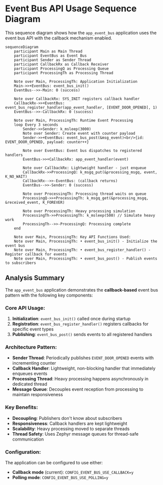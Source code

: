 # Event Bus API Usage Sequence Diagram

This sequence diagram shows how the `app_event_bus` application uses the event bus API with the callback mechanism enabled.

```mermaid
sequenceDiagram
    participant Main as Main Thread
    participant EventBus as Event Bus
    participant Sender as Sender Thread
    participant CallbackRx as Callback Receiver
    participant ProcessingQ as Processing Queue
    participant ProcessingTh as Processing Thread
    
    Note over Main, ProcessingTh: Application Initialization
    Main->>+EventBus: event_bus_init()
    EventBus-->>-Main: 0 (success)
    
    Note over CallbackRx: SYS_INIT registers callback handler
    CallbackRx->>+EventBus: event_bus_register_handler(app_event_handler, [EVENT_DOOR_OPENED], 1)
    EventBus-->>-CallbackRx: 0 (success)
    
    Note over Main, ProcessingTh: Runtime Event Processing
    loop Every 3 seconds
        Sender->>Sender: k_msleep(3000)
        Note over Sender: Create event with counter payload
        Sender->>+EventBus: event_bus_post(&msg_event)<br/>{id: EVENT_DOOR_OPENED, payload: counter++}
        
        Note over EventBus: Event bus dispatches to registered handlers
        EventBus->>+CallbackRx: app_event_handler(event)
        
        Note over CallbackRx: Lightweight handler - just enqueue
        CallbackRx->>ProcessingQ: k_msgq_put(&processing_msgq, event, K_NO_WAIT)
        CallbackRx-->>-EventBus: (callback returns)
        EventBus-->>-Sender: 0 (success)
        
        Note over ProcessingTh: Processing thread waits on queue
        ProcessingQ->>+ProcessingTh: k_msgq_get(&processing_msgq, &received_event, K_FOREVER)
        
        Note over ProcessingTh: Heavy processing simulation
        ProcessingTh->>ProcessingTh: k_msleep(500) // Simulate heavy work
        ProcessingTh-->>-ProcessingQ: Processing complete
    end
    
    Note over Main, ProcessingTh: Key API Functions Used:
    Note over Main, ProcessingTh: • event_bus_init() - Initialize the event bus
    Note over Main, ProcessingTh: • event_bus_register_handler() - Register callback for events
    Note over Main, ProcessingTh: • event_bus_post() - Publish events to subscribers
```

## Analysis Summary

The `app_event_bus` application demonstrates the **callback-based** event bus pattern with the following key components:

### Core API Usage:

1. **Initialization**: `event_bus_init()` called once during startup
2. **Registration**: `event_bus_register_handler()` registers callbacks for specific event types
3. **Publishing**: `event_bus_post()` sends events to all registered handlers

### Architecture Pattern:

- **Sender Thread**: Periodically publishes `EVENT_DOOR_OPENED` events with incrementing counter
- **Callback Handler**: Lightweight, non-blocking handler that immediately enqueues events
- **Processing Thread**: Heavy processing happens asynchronously in dedicated thread
- **Message Queue**: Decouples event reception from processing to maintain responsiveness

### Key Benefits:

- **Decoupling**: Publishers don't know about subscribers
- **Responsiveness**: Callback handlers are kept lightweight
- **Scalability**: Heavy processing moved to separate threads
- **Thread Safety**: Uses Zephyr message queues for thread-safe communication

### Configuration:

The application can be configured to use either:
- **Callback mode** (current): `CONFIG_EVENT_BUS_USE_CALLBACK=y`
- **Polling mode**: `CONFIG_EVENT_BUS_USE_POLLING=y`
